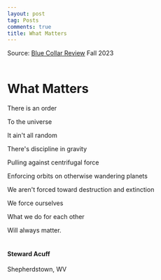 ```yaml
---
layout: post
tag: Posts
comments: true
title: What Matters
---
```


Source: [Blue Collar Review](https://www.angelfire.com/va/bcr/) Fall 2023
<br><br>

# What Matters

There is an order

To the universe

It ain't all random

There's discipline in gravity

Pulling against centrifugal force

Enforcing orbits on otherwise wandering planets

We aren't forced toward destruction and extinction

We force ourselves

What we do for each other

Will always matter.
<br><br>

#### Steward Acuff

Shepherdstown, WV